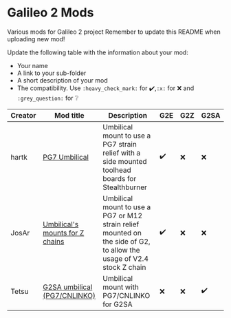 # Galileo 2 Mods

Various mods for Galileo 2 project
Remember to update this README when uploading new mod!

Update the following table with the information about your mod:
- Your name
- A link to your sub-folder
- A short description of your mod
- The compatibility. Use `:heavy_check_mark:` for :heavy_check_mark:,`:x:` for :x: and `:grey_question:` for :grey_question:

| Creator | Mod title | Description | G2E | G2Z | G2SA |
| --- | --- | --- | --- | --- | --- |
| hartk |[ PG7 Umbilical ](./hartk/PG7_Umbilical)| Umbilical mount to use a PG7 strain relief with a side mounted toolhead boards for Stealthburner | :heavy_check_mark: | :x: | :x: |
| JosAr |[ Umbilical's mounts for Z chains ](./JosAr/G2_Umbilical_for_z_chain)| Umbilical mount to use a PG7 or M12 strain relief mounted on the side of G2, to allow the usage of V2.4 stock Z chain | :heavy_check_mark: | :x: | :x: |
| Tetsu |[ G2SA umbilical (PG7/CNLINKO) ](./tetsu/G2SA_umbilical_PG7_CNLINKO)| Umbilical mount with PG7/CNLINKO for G2SA | :x: | :x: | :heavy_check_mark: |

